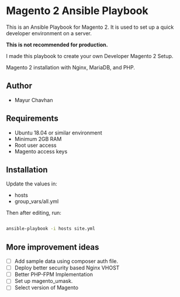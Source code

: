 # Magento 2 Ansible Playbook

This is an Ansible Playbook for Magento 2. It is used to set up a quick developer environment on a server.

**This is not recommended for production.**

I made this playbook to create your own Developer Magento 2 Setup.

Magento 2 installation with Nginx, MariaDB, and PHP.

## Author
* Mayur Chavhan

## Requirements

* Ubuntu 18.04 or similar environment
* Minimum 2GB RAM
* Root user access
* Magento access keys

## Installation

Update the values in:

* hosts
* group_vars/all.yml

Then after editing, run:

```sh

ansible-playbook -i hosts site.yml

```

## More improvement ideas

* [ ] Add sample data using composer auth file.
* [ ] Deploy better security based Nginx VHOST
* [ ] Better PHP-FPM Implementation
* [ ] Set up magento_umask.
* [ ] Select version of Magento
